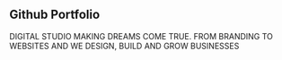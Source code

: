 ## Github Portfolio

DIGITAL STUDIO MAKING DREAMS COME TRUE. FROM BRANDING TO WEBSITES AND WE DESIGN, BUILD AND GROW BUSINESSES
